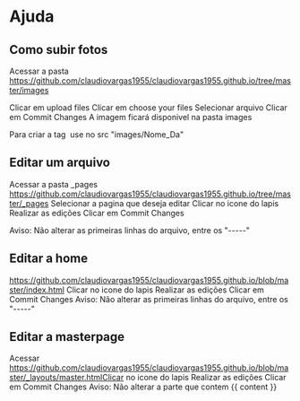 # Ajuda

## Como subir fotos

Acessar a pasta https://github.com/claudiovargas1955/claudiovargas1955.github.io/tree/master/images

Clicar em upload files
Clicar em choose your files
Selecionar arquivo
Clicar em Commit Changes
A imagem ficará disponivel na pasta images

Para criar a tag <img> use no src "images/Nome_Da"

## Editar um arquivo

Acessar a pasta _pages
https://github.com/claudiovargas1955/claudiovargas1955.github.io/tree/master/_pages
Selecionar a pagina que deseja editar
Clicar no icone do lapis
Realizar as edições
Clicar em Commit Changes

Aviso: Não alterar as primeiras linhas do arquivo, entre os "-----"

## Editar a home
https://github.com/claudiovargas1955/claudiovargas1955.github.io/blob/master/index.html
Clicar no icone do lapis
Realizar as edições
Clicar em Commit Changes
Aviso: Não alterar as primeiras linhas do arquivo, entre os "-----"


## Editar a masterpage

Acessar https://github.com/claudiovargas1955/claudiovargas1955.github.io/blob/master/_layouts/master.htmlClicar no icone do lapis
Realizar as edições
Clicar em Commit Changes
Aviso: Não alterar a parte que contem {{ content }}